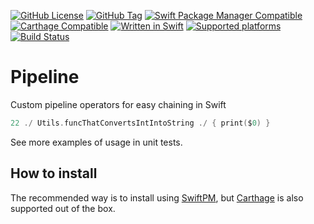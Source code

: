 [![GitHub License](https://img.shields.io/github/license/XCEssentials/Pipeline.svg?longCache=true)](LICENSE)
[![GitHub Tag](https://img.shields.io/github/tag/XCEssentials/Pipeline.svg?longCache=true)](https://github.com/XCEssentials/Pipeline/tags)
[![Swift Package Manager Compatible](https://img.shields.io/badge/SPM-compatible-brightgreen.svg?longCache=true)](Package.swift)
[![Carthage Compatible](https://img.shields.io/badge/Carthage-compatible-brightgreen.svg?longCache=true)](https://github.com/Carthage/Carthage)
[![Written in Swift](https://img.shields.io/badge/Swift-5.0-orange.svg?longCache=true)](https://swift.org)
[![Supported platforms](https://img.shields.io/badge/platforms-macOS%20%7C%20iOS%20%7C%20tvOS%20%7C%20watchOS%20%7C%20Linux-blue.svg?longCache=true)](Package.swift)
[![Build Status](https://travis-ci.com/XCEssentials/Pipeline.svg?branch=master)](https://travis-ci.com/XCEssentials/Pipeline)

# Pipeline

Custom pipeline operators for easy chaining in Swift

```swift
22 ./ Utils.funcThatConvertsIntIntoString ./ { print($0) }
```

See more examples of usage in unit tests.

## How to install

The recommended way is to install using [SwiftPM](https://swift.org/package-manager/), but [Carthage](https://github.com/Carthage/Carthage) is also supported out of the box.
